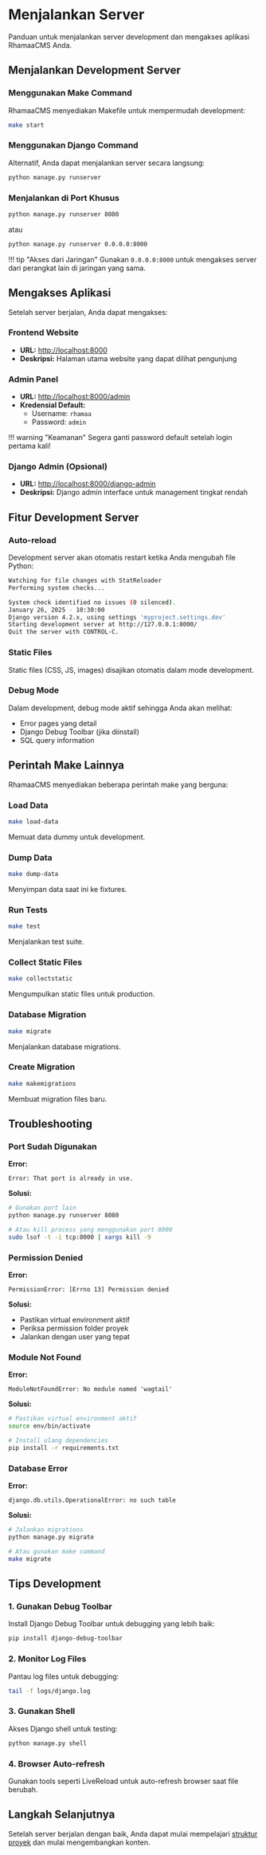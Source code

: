 # Menjalankan Server

Panduan untuk menjalankan server development dan mengakses aplikasi RhamaaCMS Anda.

## Menjalankan Development Server

### Menggunakan Make Command

RhamaaCMS menyediakan Makefile untuk mempermudah development:

```bash
make start
```

### Menggunakan Django Command

Alternatif, Anda dapat menjalankan server secara langsung:

```bash
python manage.py runserver
```

### Menjalankan di Port Khusus

```bash
python manage.py runserver 8080
```

atau

```bash
python manage.py runserver 0.0.0.0:8000
```

!!! tip "Akses dari Jaringan"
    Gunakan `0.0.0.0:8000` untuk mengakses server dari perangkat lain di jaringan yang sama.

## Mengakses Aplikasi

Setelah server berjalan, Anda dapat mengakses:

### Frontend Website
- **URL:** [http://localhost:8000](http://localhost:8000)
- **Deskripsi:** Halaman utama website yang dapat dilihat pengunjung

### Admin Panel
- **URL:** [http://localhost:8000/admin](http://localhost:8000/admin)
- **Kredensial Default:**
  - Username: `rhamaa`
  - Password: `admin`

!!! warning "Keamanan"
    Segera ganti password default setelah login pertama kali!

### Django Admin (Opsional)
- **URL:** [http://localhost:8000/django-admin](http://localhost:8000/django-admin)
- **Deskripsi:** Django admin interface untuk management tingkat rendah

## Fitur Development Server

### Auto-reload

Development server akan otomatis restart ketika Anda mengubah file Python:

```bash
Watching for file changes with StatReloader
Performing system checks...

System check identified no issues (0 silenced).
January 26, 2025 - 10:30:00
Django version 4.2.x, using settings 'myproject.settings.dev'
Starting development server at http://127.0.0.1:8000/
Quit the server with CONTROL-C.
```

### Static Files

Static files (CSS, JS, images) disajikan otomatis dalam mode development.

### Debug Mode

Dalam development, debug mode aktif sehingga Anda akan melihat:
- Error pages yang detail
- Django Debug Toolbar (jika diinstall)
- SQL query information

## Perintah Make Lainnya

RhamaaCMS menyediakan beberapa perintah make yang berguna:

### Load Data
```bash
make load-data
```
Memuat data dummy untuk development.

### Dump Data
```bash
make dump-data
```
Menyimpan data saat ini ke fixtures.

### Run Tests
```bash
make test
```
Menjalankan test suite.

### Collect Static Files
```bash
make collectstatic
```
Mengumpulkan static files untuk production.

### Database Migration
```bash
make migrate
```
Menjalankan database migrations.

### Create Migration
```bash
make makemigrations
```
Membuat migration files baru.

## Troubleshooting

### Port Sudah Digunakan

**Error:**
```
Error: That port is already in use.
```

**Solusi:**
```bash
# Gunakan port lain
python manage.py runserver 8080

# Atau kill process yang menggunakan port 8000
sudo lsof -t -i tcp:8000 | xargs kill -9
```

### Permission Denied

**Error:**
```
PermissionError: [Errno 13] Permission denied
```

**Solusi:**
- Pastikan virtual environment aktif
- Periksa permission folder proyek
- Jalankan dengan user yang tepat

### Module Not Found

**Error:**
```
ModuleNotFoundError: No module named 'wagtail'
```

**Solusi:**
```bash
# Pastikan virtual environment aktif
source env/bin/activate

# Install ulang dependencies
pip install -r requirements.txt
```

### Database Error

**Error:**
```
django.db.utils.OperationalError: no such table
```

**Solusi:**
```bash
# Jalankan migrations
python manage.py migrate

# Atau gunakan make command
make migrate
```

## Tips Development

### 1. Gunakan Debug Toolbar

Install Django Debug Toolbar untuk debugging yang lebih baik:

```bash
pip install django-debug-toolbar
```

### 2. Monitor Log Files

Pantau log files untuk debugging:

```bash
tail -f logs/django.log
```

### 3. Gunakan Shell

Akses Django shell untuk testing:

```bash
python manage.py shell
```

### 4. Browser Auto-refresh

Gunakan tools seperti LiveReload untuk auto-refresh browser saat file berubah.

## Langkah Selanjutnya

Setelah server berjalan dengan baik, Anda dapat mulai mempelajari [struktur proyek](../guide/project-structure.md) dan mulai mengembangkan konten.